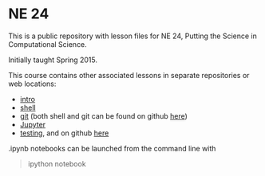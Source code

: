NE 24
=====

This is a public repository with lesson files for NE 24, Putting the Science in
Computational Science. 

Initially taught Spring 2015.

This course contains other associated lessons in separate repositories or web
locations:
* [intro](http://rachelslaybaugh.github.io/ne24intro/index.html#/)
* [shell](http://bids.github.io/2016-01-14-berkeley/shell/) 
* [git](http://bids.github.io/2016-01-14-berkeley/git/)
(both shell and git can be found on github
[here](https://github.com/BIDS/2016-01-14-berkeley))
* [Jupyter](https://github.com/rachelslaybaugh/ucb-ipython-intro)
* [testing](http://rachelslaybaugh.github.io/python-testing/), and on github
[here](https://github.com/rachelslaybaugh/python-testing)


.ipynb notebooks can be launched from the command line with
> ipython notebook 


